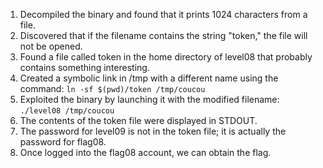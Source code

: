 1. Decompiled the binary and found that it prints 1024 characters from a file.
2. Discovered that if the filename contains the string "token," the file will not be opened.
3. Found a file called token in the home directory of level08 that probably contains something interesting.
4. Created a symbolic link in /tmp with a different name using the command: `ln -sf $(pwd)/token /tmp/coucou`
5. Exploited the binary by launching it with the modified filename: `./level08 /tmp/coucou`
6. The contents of the token file were displayed in STDOUT.
7. The password for level09 is not in the token file; it is actually the password for flag08.
8. Once logged into the flag08 account, we can obtain the flag.
